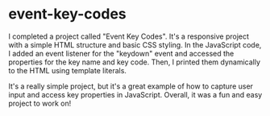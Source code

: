 # event-key-codes
I completed a project called "Event Key Codes". It's a responsive project with a simple HTML structure and basic CSS styling. In the JavaScript code, I added an event listener for the "keydown" event and accessed the properties for the key name and key code. Then, I printed them dynamically to the HTML using template literals.

It's a really simple project, but it's a great example of how to capture user input and access key properties in JavaScript. Overall, it was a fun and easy project to work on!